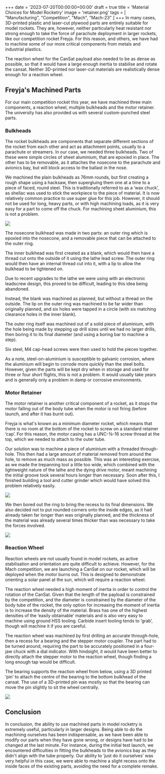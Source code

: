 
+++
date = '2023-07-20T00:00:00+00:00'
draft = true
title = 'Material Choices for Model Rocketry'
image = 'retainer.png'
tags = [
    "Manufacturing",
    "Competition",
    "Mach",
    "Mach-23"
]
+++
In many cases, 3D-printed plastic and laser-cut plywood parts are entirely suitable for model rockets. They are, however, neither particularly heat resistant nor strong enough to take the force of parachute deployment in larger rockets, like our competition rocket Freyja. For this reason, and others, we have had to machine some of our more critical components from metals and industrial plastics.

The reaction wheel for the CanSat payload also needed to be as dense as possible, so that it would have a large enough inertia to stabilise and rotate the cansat. Neither 3D-printed nor laser-cut materials are realistically dense enough for a reaction wheel.
## Freyja's Machined Parts

For our main competition rocket this year, we have machined three main components, a reaction wheel, multiple bulkheads and the motor retainer. The university has also provided us with several custom-punched steel parts.
### Bulkheads

The rocket bulkheads are components that separate different sections of the rocket from each other and act as attachment points, usually to a parachute or streamers. In our case, we needed three bulkheads. Two of these were simple circles of sheet aluminium, that are epoxied in place. The other has to be removable, as it attaches the nosecone to the parachute and avionics bay, but will block access to the ballast in the nose.

We machined the plain bulkheads as 76mm rounds, but first creating a rough shape using a hacksaw, then supergluing them one at a time to a piece of faced, round steel. This is traditionally referred to as a ‘wax chuck’, as shellac was used to stick the workpiece to the piece of material. It is now relatively common practice to use super glue for this job. However, it should not be used for long, heavy parts, or with high machining loads, as it is very easy for a part to come off the chuck. For machining sheet aluminium, this is not a problem.

![](bulkhead.png)

The nosecone bulkhead was made in two parts: an outer ring which is epoxied into the nosecone, and a removable piece that can be attached to the outer ring.

The inner bulkhead was first created as a blank, which would then have a thread cut onto the outside of it using the lathe lead screw. The outer ring would then have an internal thread cut into it, with a lip to allow the bulkhead to be tightened on.

Due to recent upgrades to the lathe we were using with an electronic leadscrew design, this proved to be difficult, leading to this idea being abandoned. 

Instead, the blank was machined as planned, but without a thread on the outside. The lip on the outer ring was machined to be far wider than originally planned, and six holes were tapped in a circle (with six matching clearance holes in the inner blank). 

The outer ring itself was machined out of a solid piece of aluminium, with the hole being made by stepping up drill sizes until we had no larger drills, then boring it to its final diameter (and using a boring bar to machine a step). 

Six steel, M4 cap-head screws were then used to hold the pieces together.

As a note, steel-on-aluminium is susceptible to galvanic corrosion, where the aluminium will begin to corrode more quickly than the steel bolts. However, given the parts will be kept dry when in storage and used for three or four short flights, this is not a problem. It would usually take years and is generally only a problem in damp or corrosive environments.
### Motor Retainer

The motor retainer is another critical component of a rocket, as it stops the motor falling out of the body tube when the motor is not firing (before launch, and after it has burnt out).

Freyja is what's known as a minimum diameter rocket, which means that there is no room at the bottom of the rocket to screw on a standard retainer ‘cap’. For this reason, the motor casing has a UNC-⅜-16 screw thread at the top, which we needed to attach to the outer tube. 

Our solution was to machine a piece of aluminium with a threaded through-hole. This then had a large amount of material removed from around the hole, to remove as much mass as possible. This was an interesting exercise, as we made the trepanning tool a little too wide, which combined with the lightweight nature of the lathe and the dying drive motor, meant machining the initial groove took several hours longer than necessary. Soon after this, I finished building a tool and cutter grinder which would have solved this problem relatively easily.

![](retainer_on_lathe.png)

We then bored out the ring to bring the recess to its final dimensions. We also decided not to put rounded corners onto the inside edges, as it had already taken far longer than was originally planned, and the thickness of the material was already several times thicker than was necessary to take the forces involved.

![](retainer.png)

### Reaction Wheel

Reaction wheels are not usually found in model rockets, as active stabilisation and orientation are quite difficult to achieve. However, for the Mach competition, we are launching a CanSat on our rocket, which will be deployed when the motor burns out. This is designed to demonstrate orienting a solar panel at the sun, which will require a reaction wheel.

The reaction wheel needed a high moment of inertia in order to control the rotation of the CanSat. Given that the length of the payload is constrained by the competition, and the diameter is constrained by the diameter of the body tube of the rocket, the only option for increasing the moment of inertia is to increase the density of the material. Brass has one of the highest densities of the ‘easily obtainable’ materials and is also very easy to machine using ground HSS tooling. Carbide insert tooling tends to ‘grab’, though will machine it if you are careful.

The reaction wheel was machined by first drilling an accurate through-hole, then a recess for a bearing and the stepper motor coupler. The part had to be turned around, requiring the part to be accurately positioned in a four-jaw chuck with a dial indicator. With hindsight, it would have been better to directly attach the stepper motor to the reaction wheel, though finding a long enough tap would be difficult.

The bearing supports the reaction wheel from below, using a 3D printed ‘pin’ to attach the centre of the bearing to the bottom bulkhead of the cansat. The use of a 3D-printed pin was mostly so that the bearing can move the pin slightly to sit the wheel centrally.

![](cansat.png)
## Conclusion

In conclusion, the ability to use machined parts in model rocketry is extremely useful, particularly in larger designs. Being able to do the machining ourselves has been indispensable, as we have been able to modify our parts when they have gone wrong, or designs have had to be changed at the last minute. For instance, during the initial test launch, we encountered difficulties in fitting the bulkheads to the avionics bay as they didn't align with the tube properly. Our ability to ‘just do it ourselves’ was very helpful in this case, we were able to machine a slight recess onto the inside faces of the existing parts, avoiding the need for a complete remake.
